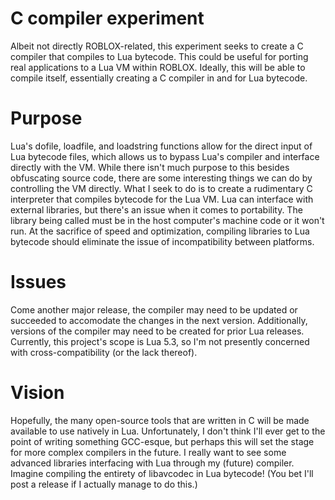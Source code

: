 # C compiler experiment
Albeit not directly ROBLOX-related, this experiment seeks to create a C compiler that compiles to Lua bytecode. This could be useful for porting real applications to a Lua VM within ROBLOX. Ideally, this will be able to compile itself, essentially creating a C compiler in and for Lua bytecode.

# Purpose
Lua's dofile, loadfile, and loadstring functions allow for the direct input of Lua bytecode files, which allows us to bypass Lua's compiler and interface directly with the VM. While there isn't much purpose to this besides obfuscating source code, there are some interesting things we can do by controlling the VM directly. What I seek to do is to create a rudimentary C interpreter that compiles bytecode for the Lua VM.
Lua can interface with external libraries, but there's an issue when it comes to portability. The library being called must be in the host computer's machine code or it won't run. At the sacrifice of speed and optimization, compiling libraries to Lua bytecode should eliminate the issue of incompatibility between platforms.

# Issues
Come another major release, the compiler may need to be updated or succeeded to accomodate the changes in the next version. Additionally, versions of the compiler may need to be created for prior Lua releases. Currently, this project's scope is Lua 5.3, so I'm not presently concerned with cross-compatibility (or the lack thereof).

# Vision
Hopefully, the many open-source tools that are written in C will be made available to use natively in Lua. Unfortunately, I don't think I'll ever get to the point of writing something GCC-esque, but perhaps this will set the stage for more complex compilers in the future.
I really want to see some advanced libraries interfacing with Lua through my (future) compiler.
Imagine compiling the entirety of libavcodec in Lua bytecode!
(You bet I'll post a release if I actually manage to do this.)
